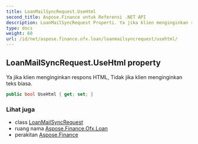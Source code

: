 ```yaml
---
title: LoanMailSyncRequest.UseHtml
second_title: Aspose.Finance untuk Referensi .NET API
description: LoanMailSyncRequest Properti. Ya jika klien menginginkan respons HTML Tidak jika klien menginginkan teks biasa.
type: docs
weight: 60
url: /id/net/aspose.finance.ofx.loan/loanmailsyncrequest/usehtml/
---
```

## LoanMailSyncRequest.UseHtml property

Ya jika klien menginginkan respons HTML, Tidak jika klien menginginkan teks biasa.

```csharp
public bool UseHtml { get; set; }
```

### Lihat juga

* class [LoanMailSyncRequest](../)
* ruang nama [Aspose.Finance.Ofx.Loan](../../loanmailsyncrequest/)
* perakitan [Aspose.Finance](../../../)



